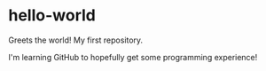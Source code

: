 # hello-world
Greets the world! My first repository.

I'm learning GitHub to hopefully get some programming experience!

